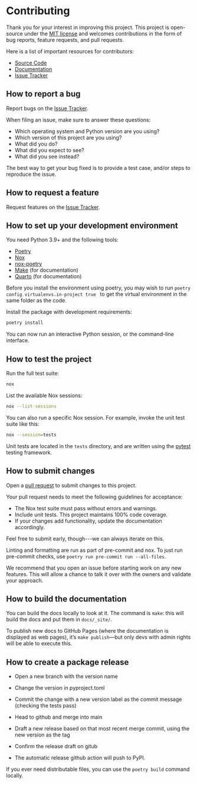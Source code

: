 # Contributing

Thank you for your interest in improving this project. This project is
open-source under the [MIT license](https://opensource.org/licenses/MIT)
and welcomes contributions in the form of bug reports, feature requests,
and pull requests.

Here is a list of important resources for contributors:

- [Source Code](https://github.com/aeturrell/specification_curve)
- [Documentation](https://aeturrell.github.io/specification_curve/)
- [Issue Tracker](https://github.com/aeturrell/specification_curve/issues)

## How to report a bug

Report bugs on the [Issue Tracker](https://github.com/aeturrell/specification_curve/issues).

When filing an issue, make sure to answer these questions:

- Which operating system and Python version are you using?
- Which version of this project are you using?
- What did you do?
- What did you expect to see?
- What did you see instead?

The best way to get your bug fixed is to provide a test case, and/or
steps to reproduce the issue.

## How to request a feature

Request features on the [Issue
Tracker](https://github.com/aeturrell/specification_curve/issues).

## How to set up your development environment

You need Python 3.9+ and the following tools:

- [Poetry](https://python-poetry.org/)
- [Nox](https://nox.thea.codes/)
- [nox-poetry](https://nox-poetry.readthedocs.io/)
- [Make](https://www.gnu.org/software/make/) (for documentation)
- [Quarto](https://quarto.org/) (for documentation)

Before you install the environment using poetry, you may wish to run `poetry config virtualenvs.in-project true
` to get the virtual environment in the same folder as the code.

Install the package with development requirements:

```bash
poetry install
```

You can now run an interactive Python session, or the command-line interface.

## How to test the project

Run the full test suite:

```bash
nox
```

List the available Nox sessions:

```bash
nox --list-sessions
```

You can also run a specific Nox session. For example, invoke the unit
test suite like this:

```bash
nox --session=tests
```

Unit tests are located in the `tests` directory, and are written using
the [pytest](https://pytest.readthedocs.io/) testing framework.

## How to submit changes

Open a [pull request](https://github.com/aeturrell/specification_curve/pulls) to
submit changes to this project.

Your pull request needs to meet the following guidelines for acceptance:

- The Nox test suite must pass without errors and warnings.
- Include unit tests. This project maintains 100% code coverage.
- If your changes add functionality, update the documentation accordingly.

Feel free to submit early, though---we can always iterate on this.

Linting and formatting are run as part of pre-commit and nox. To just run pre-commit checks, use `poetry run pre-commit run --all-files`.

We recommend that you open an issue before starting work on any new features. This will allow a chance to talk it over with the owners and validate your approach.

## How to build the documentation

You can build the docs locally to look at it. The command is `make`: this will build the docs and put them in `docs/_site/`.

To publish new docs to GitHub Pages (where the documentation is displayed as web pages), it’s `make publish`—but only devs with admin rights will be able to execute this.

## How to create a package release

- Open a new branch with the version name

- Change the version in pyproject.toml

- Commit the change with a new version label as the commit message (checking the tests pass)

- Head to github and merge into main

- Draft a new release based on that most recent merge commit, using the new version as the tag

- Confirm the release draft on gitub

- The automatic release github action will push to PyPI.

If you ever need distributable files, you can use the `poetry build` command locally.
